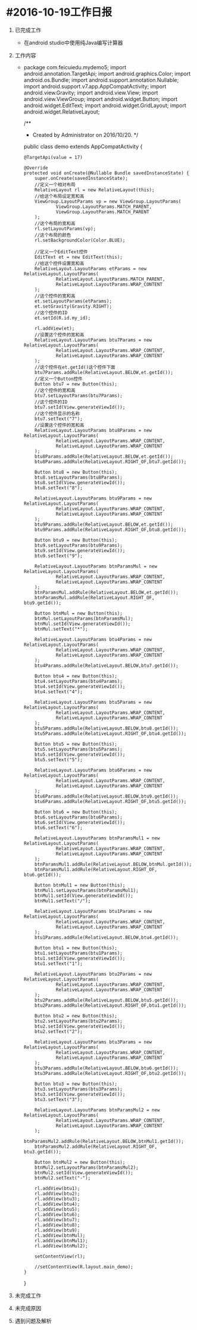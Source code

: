 #2016-10-19工作日报
===================

1. 已完成工作
      * 在android studio中使用纯Java编写计算器
2. 工作内容
      * package com.feicuiedu.mydemo5;
        import android.annotation.TargetApi;
        import android.graphics.Color;
        import android.os.Bundle;
        import android.support.annotation.Nullable;
        import android.support.v7.app.AppCompatActivity;
        import android.view.Gravity;
        import android.view.View;
        import android.view.ViewGroup;
        import android.widget.Button;
        import android.widget.EditText;
        import android.widget.GridLayout;
        import android.widget.RelativeLayout;
        
        /**
         * Created by Administrator on 2016/10/20.
         */
        
        public class demo extends AppCompatActivity {
        
        
            @TargetApi(value = 17)
        
            @Override
            protected void onCreate(@Nullable Bundle savedInstanceState) {
                super.onCreate(savedInstanceState);
                //定义一个相对布局
                RelativeLayout rl = new RelativeLayout(this);
                //给这个布局设定宽和高
                ViewGroup.LayoutParams vp = new ViewGroup.LayoutParams(
                        ViewGroup.LayoutParams.MATCH_PARENT,
                        ViewGroup.LayoutParams.MATCH_PARENT
                );
                //这个布局的宽和高
                rl.setLayoutParams(vp);
                //这个布局的颜色
                rl.setBackgroundColor(Color.BLUE);
        
                //定义一个EditText控件
                EditText et = new EditText(this);
                //给这个控件设置宽和高
                RelativeLayout.LayoutParams etParams = new RelativeLayout.LayoutParams(
                        RelativeLayout.LayoutParams.MATCH_PARENT,
                        RelativeLayout.LayoutParams.WRAP_CONTENT
                );
                //这个控件的宽和高
                et.setLayoutParams(etParams);
                et.setGravity(Gravity.RIGHT);
                //这个控件的ID
                et.setId(R.id.my_id);
        
                rl.addView(et);
                //设置这个控件的宽和高
                RelativeLayout.LayoutParams btu7Params = new RelativeLayout.LayoutParams(
                        RelativeLayout.LayoutParams.WRAP_CONTENT,
                        RelativeLayout.LayoutParams.WRAP_CONTENT
                );
                //这个控件在et.getId()这个控件下面
                btu7Params.addRule(RelativeLayout.BELOW,et.getId());
                //定义一个Button控件
                Button btu7 = new Button(this);
                //这个控件的宽和高
                btu7.setLayoutParams(btu7Params);
                //这个控件的ID
                btu7.setId(View.generateViewId());
                //这个控件显示的名称
                btu7.setText("7");
                //设置这个控件的宽和高
                RelativeLayout.LayoutParams btu8Params = new RelativeLayout.LayoutParams(
                        RelativeLayout.LayoutParams.WRAP_CONTENT,
                        RelativeLayout.LayoutParams.WRAP_CONTENT
                );
                btu8Params.addRule(RelativeLayout.BELOW,et.getId());
                btu8Params.addRule(RelativeLayout.RIGHT_OF,btu7.getId());
        
                Button btu8 = new Button(this);
                btu8.setLayoutParams(btu8Params);
                btu8.setId(View.generateViewId());
                btu8.setText("8");
        
                RelativeLayout.LayoutParams btu9Params = new RelativeLayout.LayoutParams(
                        RelativeLayout.LayoutParams.WRAP_CONTENT,
                        RelativeLayout.LayoutParams.WRAP_CONTENT
                );
                btu9Params.addRule(RelativeLayout.BELOW,et.getId());
                btu9Params.addRule(RelativeLayout.RIGHT_OF,btu8.getId());
        
                Button btu9 = new Button(this);
                btu9.setLayoutParams(btu9Params);
                btu9.setId(View.generateViewId());
                btu9.setText("9");
        
                RelativeLayout.LayoutParams btnParamsMul = new RelativeLayout.LayoutParams(
                        RelativeLayout.LayoutParams.WRAP_CONTENT,
                        RelativeLayout.LayoutParams.WRAP_CONTENT
                );
                btnParamsMul.addRule(RelativeLayout.BELOW,et.getId());
                btnParamsMul.addRule(RelativeLayout.RIGHT_OF, btu9.getId());
        
                Button btnMul = new Button(this);
                btnMul.setLayoutParams(btnParamsMul);
                btnMul.setId(View.generateViewId());
                btnMul.setText("*");
        
                RelativeLayout.LayoutParams btu4Params = new RelativeLayout.LayoutParams(
                        RelativeLayout.LayoutParams.WRAP_CONTENT,
                        RelativeLayout.LayoutParams.WRAP_CONTENT
                );
                btu4Params.addRule(RelativeLayout.BELOW,btu7.getId());
        
                Button btu4 = new Button(this);
                btu4.setLayoutParams(btu4Params);
                btu4.setId(View.generateViewId());
                btu4.setText("4");
        
                RelativeLayout.LayoutParams btu5Params = new RelativeLayout.LayoutParams(
                        RelativeLayout.LayoutParams.WRAP_CONTENT,
                        RelativeLayout.LayoutParams.WRAP_CONTENT
                );
                btu5Params.addRule(RelativeLayout.BELOW,btu8.getId());
                btu5Params.addRule(RelativeLayout.RIGHT_OF,btu4.getId());
        
                Button btu5 = new Button(this);
                btu5.setLayoutParams(btu5Params);
                btu5.setId(View.generateViewId());
                btu5.setText("5");
        
                RelativeLayout.LayoutParams btu6Params = new RelativeLayout.LayoutParams(
                        RelativeLayout.LayoutParams.WRAP_CONTENT,
                        RelativeLayout.LayoutParams.WRAP_CONTENT
                );
                btu6Params.addRule(RelativeLayout.BELOW,btu9.getId());
                btu6Params.addRule(RelativeLayout.RIGHT_OF,btu5.getId());
        
                Button btu6 = new Button(this);
                btu6.setLayoutParams(btu6Params);
                btu6.setId(View.generateViewId());
                btu6.setText("6");
        
                RelativeLayout.LayoutParams btnParamsMul1 = new RelativeLayout.LayoutParams(
                        RelativeLayout.LayoutParams.WRAP_CONTENT,
                        RelativeLayout.LayoutParams.WRAP_CONTENT
                );
                btnParamsMul1.addRule(RelativeLayout.BELOW,btnMul.getId());
                btnParamsMul1.addRule(RelativeLayout.RIGHT_OF, btu6.getId());
        
                Button btnMul1 = new Button(this);
                btnMul1.setLayoutParams(btnParamsMul1);
                btnMul1.setId(View.generateViewId());
                btnMul1.setText("/");
        
                RelativeLayout.LayoutParams btu1Params = new RelativeLayout.LayoutParams(
                        RelativeLayout.LayoutParams.WRAP_CONTENT,
                        RelativeLayout.LayoutParams.WRAP_CONTENT
                );
                btu1Params.addRule(RelativeLayout.BELOW,btu4.getId());
        
                Button btu1 = new Button(this);
                btu1.setLayoutParams(btu1Params);
                btu1.setId(View.generateViewId());
                btu1.setText("1");
        
                RelativeLayout.LayoutParams btu2Params = new RelativeLayout.LayoutParams(
                        RelativeLayout.LayoutParams.WRAP_CONTENT,
                        RelativeLayout.LayoutParams.WRAP_CONTENT
                );
                btu2Params.addRule(RelativeLayout.BELOW,btu5.getId());
                btu2Params.addRule(RelativeLayout.RIGHT_OF,btu1.getId());
        
                Button btu2 = new Button(this);
                btu2.setLayoutParams(btu2Params);
                btu2.setId(View.generateViewId());
                btu2.setText("2");
        
                RelativeLayout.LayoutParams btu3Params = new RelativeLayout.LayoutParams(
                        RelativeLayout.LayoutParams.WRAP_CONTENT,
                        RelativeLayout.LayoutParams.WRAP_CONTENT
                );
                btu3Params.addRule(RelativeLayout.BELOW,btu6.getId());
                btu3Params.addRule(RelativeLayout.RIGHT_OF,btu2.getId());
        
                Button btu3 = new Button(this);
                btu3.setLayoutParams(btu3Params);
                btu3.setId(View.generateViewId());
                btu3.setText("3");
        
                RelativeLayout.LayoutParams btnParamsMul2 = new RelativeLayout.LayoutParams(
                        RelativeLayout.LayoutParams.WRAP_CONTENT,
                        RelativeLayout.LayoutParams.WRAP_CONTENT
                );
                btnParamsMul2.addRule(RelativeLayout.BELOW,btnMul1.getId());
                btnParamsMul2.addRule(RelativeLayout.RIGHT_OF, btu3.getId());
        
                Button btnMul2 = new Button(this);
                btnMul2.setLayoutParams(btnParamsMul2);
                btnMul2.setId(View.generateViewId());
                btnMul2.setText("-");
        
                rl.addView(btu1);
                rl.addView(btu2);
                rl.addView(btu3);
                rl.addView(btu4);
                rl.addView(btu5);
                rl.addView(btu6);
                rl.addView(btu7);
                rl.addView(btu8);
                rl.addView(btu9);
                rl.addView(btnMul);
                rl.addView(btnMul1);
                rl.addView(btnMul2);
        
                setContentView(rl);
        
                //setContentView(R.layout.main_demo);
            }
        }

3. 未完成工作
4. 未完成原因
5. 遇到问题及解析

